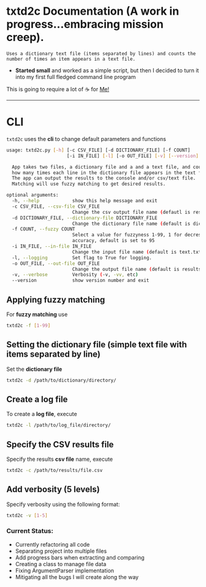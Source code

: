 # txtd2c Documentation (A work in progress...embracing mission creep).

```
Uses a dictionary text file (items separated by lines) and counts the number of times an item appears in a text file.
```


- **Started small** and worked as a simple script, but then I decided to turn it into my first full fledged command line program

This is going to require a lot of :coffee: for [Me!](https://github.com/davidprush)

---

# CLI

`txtd2c` uses the **cli** to change default parameters and functions

```bash
usage: txtd2c.py [-h] [-c CSV_FILE] [-d DICTIONARY_FILE] [-f COUNT] 
                      [-i IN_FILE] [-l] [-o OUT_FILE] [-v] [--version]

  App takes two files, a dictionary file and a and a text file, and counts 
  how many times each line in the dictionary file appears in the text file.
  The app can output the results to the console and/or csv/text file. 
  Matching will use fuzzy matching to get desired results.

optional arguments:
  -h, --help            show this help message and exit
  -c CSV_FILE, --csv-file CSV_FILE
                        Change the csv output file name (defautl is results.csv)
  -d DICTIONARY_FILE, --dictionary-file DICTIONARY_FILE
                        Change the dictionary file name (default is dictionary.txt)
  -f COUNT, --fuzzy COUNT
                        Select a value for fuzzyness 1-99, 1 for decresed accuracy, 99 for increased
                        accuracy, default is set to 95
  -i IN_FILE, --in-file IN_FILE
                        Change the input file name (default is text.txt)
  -l, --logging         Set flag to True for logging.
  -o OUT_FILE, --out-file OUT_FILE
                        Change the output file name (default is results.txt)
  -v, --verbose         Verbosity (-v, -vv, etc)
  --version             show version number and exit
```

## Applying fuzzy matching

For **fuzzy matching** use

```bash
txtd2c -f [1-99]
```

## Setting the dictionary file (simple text file with items separated by line)

Set the **dictionary file**

```bash
txtd2c -d /path/to/dictionary/directory/
```

## Create a log file

To create a **log file**, execute

```bash
txtd2c -l /path/to/log_file/directory/
```

## Specify the CSV results file

Specify the results **csv file** name, execute

```bash
txtd2c -c /path/to/results/file.csv
```

## Add verbosity (5 levels)

Specify verbosity using the following format:

```bash
txtd2c -v [1-5]
```

### Current Status:
   - Currently refactoring all code
   - Separating project into multiple files
   - Add progress bars when extracting and comparing
   - Creating a class to manage file data
   - Fixing ArgumentParser implementation
   - Mitigating all the bugs I will create along the way

